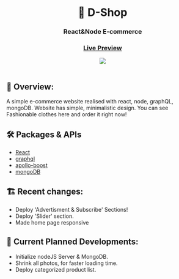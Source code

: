 <div align="center">
  <h1>🌵 D-Shop</h1>
  <h3>React&Node E-commerce</h3>
  <h3><a href="dshop-neon.vercel.app" target="_blank">Live Preview</a></h3>
</div>

<div align="center"><img src="https://github.com/DavitGe/dshop/blob/master/Screenshot%202023-05-20%20at%2021.36.26.png?raw=true" /></div>

<br>

## 💬 Overview:

A simple e-commerce website realised with react, node, graphQL, mongoDB. Website has simple, minimalistic design. You can see Fashionable clothes here and order it right now!

## 🛠️ Packages & APIs

- [React](https://reactjs.org/)
- [graphql](https://graphql.org/) 
- [apollo-boost](https://www.apollographql.com/docs/react/get-started/)
- [mongoDB](https://www.mongodb.com/)


## 🏗️ Recent changes:

- Deploy 'Advertisment & Subscribe' Sections! 
- Deploy 'Slider' section.
- Made home page responsive

## 🚧 Current Planned Developments:

- Initialize nodeJS Server & MongoDB.
- Shrink all photos, for faster loading time.
- Deploy categorized product list.

